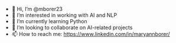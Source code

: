 - 👋 Hi, I’m @mborer23
- 👀 I’m interested in working with AI and NLP
- 🌱 I’m currently learning Python
- 💞️ I’m looking to collaborate on AI-related projects
- 📫 How to reach me: https://www.linkedin.com/in/maryannborer/ 

<!---
mborer23/mborer23 is a ✨ special ✨ repository because its `README.md` (this file) appears on your GitHub profile.
You can click the Preview link to take a look at your changes.
--->
